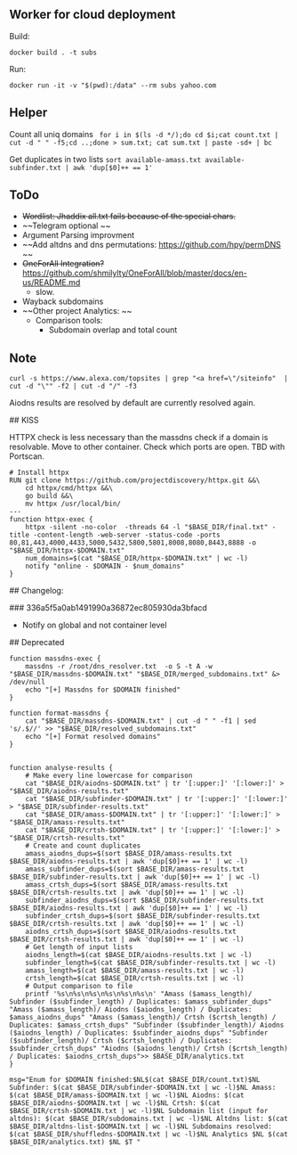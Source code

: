 ## Worker for cloud deployment

Build:

`docker build . -t subs`

Run:

`docker run -it -v "$(pwd):/data" --rm subs yahoo.com `

## Helper

Count all uniq domains
` for i in $(ls -d */);do cd $i;cat count.txt | cut -d " " -f5;cd ..;done > sum.txt; cat sum.txt | paste -sd+ | bc`

Get duplicates in two lists
`sort available-amass.txt available-subfinder.txt | awk 'dup[$0]++ == 1'`

## ToDo
- ~~Wordlist: Jhaddix all.txt fails because of the special chars.~~
- ~~Telegram optional ~~
- Argument Parsing improvment
- ~~Add altdns and dns permutations: https://github.com/hpy/permDNS ~~
- ~~OneForAll Integration?~~ https://github.com/shmilylty/OneForAll/blob/master/docs/en-us/README.md
    - slow.
- Wayback subdomains
- ~~Other project Analytics: ~~
    - Comparison tools:
        - Subdomain overlap and total count


## Note

`curl -s https://www.alexa.com/topsites | grep "<a href=\"/siteinfo"  | cut -d "\"" -f2 | cut -d "/" -f3`

Aiodns results are resolved by default are currently resolved again. 

## KISS

HTTPX check is less necessary than the massdns check if a domain is resolvable. Move to other container. 
Check which ports are open. TBD with Portscan.

```
# Install httpx
RUN git clone https://github.com/projectdiscovery/httpx.git &&\ 
    cd httpx/cmd/httpx &&\ 
    go build &&\ 
    mv httpx /usr/local/bin/
---
function httpx-exec {
    httpx -silent -no-color  -threads 64 -l "$BASE_DIR/final.txt" -title -content-length -web-server -status-code -ports 80,81,443,4000,4433,5000,5432,5800,5801,8008,8080,8443,8888 -o "$BASE_DIR/httpx-$DOMAIN.txt"
    num_domains=$(cat "$BASE_DIR/httpx-$DOMAIN.txt" | wc -l)
    notify "online - $DOMAIN - $num_domains"
}
```

## Changelog:

### 336a5f5a0ab1491990a36872ec805930da3bfacd 
- Notify on global and not container level


## Deprecated

```
function massdns-exec {
    massdns -r /root/dns_resolver.txt  -o S -t A -w "$BASE_DIR/massdns-$DOMAIN.txt" "$BASE_DIR/merged_subdomains.txt" &> /dev/null
    echo "[+] Massdns for $DOMAIN finished"
}

function format-massdns {
    cat "$BASE_DIR/massdns-$DOMAIN.txt" | cut -d " " -f1 | sed 's/.$//' >> "$BASE_DIR/resolved_subdomains.txt"
    echo "[+] Format resolved domains"
}


function analyse-results {
    # Make every line lowercase for comparison
    cat "$BASE_DIR/aiodns-$DOMAIN.txt" | tr '[:upper:]' '[:lower:]' > "$BASE_DIR/aiodns-results.txt"
    cat "$BASE_DIR/subfinder-$DOMAIN.txt" | tr '[:upper:]' '[:lower:]' > "$BASE_DIR/subfinder-results.txt"
    cat "$BASE_DIR/amass-$DOMAIN.txt" | tr '[:upper:]' '[:lower:]' > "$BASE_DIR/amass-results.txt"
    cat "$BASE_DIR/crtsh-$DOMAIN.txt" | tr '[:upper:]' '[:lower:]' > "$BASE_DIR/crtsh-results.txt"
    # Create and count duplicates
    amass_aiodns_dups=$(sort $BASE_DIR/amass-results.txt $BASE_DIR/aiodns-results.txt | awk 'dup[$0]++ == 1' | wc -l)
    amass_subfinder_dups=$(sort $BASE_DIR/amass-results.txt $BASE_DIR/subfinder-results.txt | awk 'dup[$0]++ == 1' | wc -l)
    amass_crtsh_dups=$(sort $BASE_DIR/amass-results.txt $BASE_DIR/crtsh-results.txt | awk 'dup[$0]++ == 1' | wc -l)
    subfinder_aiodns_dups=$(sort $BASE_DIR/subfinder-results.txt $BASE_DIR/aiodns-results.txt | awk 'dup[$0]++ == 1' | wc -l)
    subfinder_crtsh_dups=$(sort $BASE_DIR/subfinder-results.txt $BASE_DIR/crtsh-results.txt | awk 'dup[$0]++ == 1' | wc -l)
    aiodns_crtsh_dups=$(sort $BASE_DIR/aiodns-results.txt $BASE_DIR/crtsh-results.txt | awk 'dup[$0]++ == 1' | wc -l)
    # Get length of input lists
    aiodns_length=$(cat $BASE_DIR/aiodns-results.txt | wc -l)
    subfinder_length=$(cat $BASE_DIR/subfinder-results.txt | wc -l)
    amass_length=$(cat $BASE_DIR/amass-results.txt | wc -l)
    crtsh_length=$(cat $BASE_DIR/crtsh-results.txt | wc -l)
    # Output comparison to file
    printf '%s\n%s\n%s\n%s\n%s\n%s\n' "Amass ($amass_length)/ Subfinder ($subfinder_length) / Duplicates: $amass_subfinder_dups" "Amass ($amass_length)/ Aiodns ($aiodns_length) / Duplicates: $amass_aiodns_dups" "Amass ($amass_length)/ Crtsh ($crtsh_length) / Duplicates: $amass_crtsh_dups" "Subfinder ($subfinder_length)/ Aiodns ($aiodns_length) / Duplicates: $subfinder_aiodns_dups" "Subfinder ($subfinder_length)/ Crtsh ($crtsh_length) / Duplicates: $subfinder_crtsh_dups" "Aiodns ($aiodns_length)/ Crtsh ($crtsh_length) / Duplicates: $aiodns_crtsh_dups">> $BASE_DIR/analytics.txt
}

msg="Enum for $DOMAIN finished:$NL$(cat $BASE_DIR/count.txt)$NL Subfinder: $(cat $BASE_DIR/subfinder-$DOMAIN.txt | wc -l)$NL Amass: $(cat $BASE_DIR/amass-$DOMAIN.txt | wc -l)$NL Aiodns: $(cat $BASE_DIR/aiodns-$DOMAIN.txt | wc -l)$NL Crtsh: $(cat $BASE_DIR/crtsh-$DOMAIN.txt | wc -l)$NL Subdomain list (input for altdns): $(cat $BASE_DIR/subdomains.txt | wc -l)$NL Altdns list: $(cat $BASE_DIR/altdns-list-$DOMAIN.txt | wc -l)$NL Subdomains resolved: $(cat $BASE_DIR/shuffledns-$DOMAIN.txt | wc -l)$NL Analytics $NL $(cat $BASE_DIR/analytics.txt) $NL $T " 

```